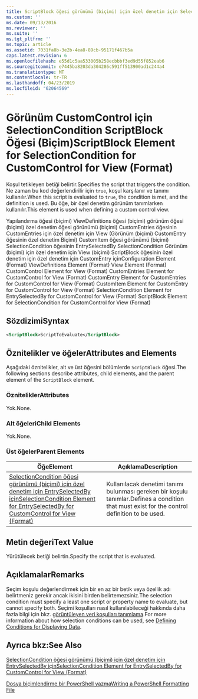 ```yaml
---
title: ScriptBlock öğesi görünümü (biçimi) için özel denetim için SelectionCondition için | Microsoft Docs
ms.custom: ''
ms.date: 09/13/2016
ms.reviewer: ''
ms.suite: ''
ms.tgt_pltfrm: ''
ms.topic: article
ms.assetid: 7031fa8b-3e2b-4ea8-89cb-95171f467b5a
caps.latest.revision: 6
ms.openlocfilehash: e55d1c5aa533005b258ecbbbf3ed9d55f852eab6
ms.sourcegitcommit: e7445ba8203da304286c591ff513900ad1c244a4
ms.translationtype: MT
ms.contentlocale: tr-TR
ms.lasthandoff: 04/23/2019
ms.locfileid: "62064569"
---
```

# <a name="scriptblock-element-for-selectioncondition-for-customcontrol-for-view-format"></a><span data-ttu-id="6e335-102">Görünüm CustomControl için SelectionCondition ScriptBlock Öğesi (Biçim)</span><span class="sxs-lookup"><span data-stu-id="6e335-102">ScriptBlock Element for SelectionCondition for CustomControl for View (Format)</span></span>

<span data-ttu-id="6e335-103">Koşul tetikleyen betiği belirtir.</span><span class="sxs-lookup"><span data-stu-id="6e335-103">Specifies the script that triggers the condition.</span></span> <span data-ttu-id="6e335-104">Ne zaman bu kod değerlendirilir için `true`, koşul karşılanır ve tanımı kullanılır.</span><span class="sxs-lookup"><span data-stu-id="6e335-104">When this script is evaluated to `true`, the condition is met, and the definition is used.</span></span> <span data-ttu-id="6e335-105">Bu öğe, bir özel denetim görünüm tanımlarken kullanılır.</span><span class="sxs-lookup"><span data-stu-id="6e335-105">This element is used when defining a custom control view.</span></span>

<span data-ttu-id="6e335-106">Yapılandırma öğesi (biçimi) ViewDefinitions öğesi (biçimi) görünüm öğesi (biçimi) özel denetim öğesi görünümü (biçimi) CustomEntries öğesinin CustomEntries için özel denetim için View (Görünüm (biçimi) CustomEntry öğesinin özel denetim Biçimi) CustomItem öğesi görünümü (biçimi) SelectionCondition öğesinin EntrySelectedBy SelectionCondition Görünüm (biçimi) için özel denetim için View (biçimi) ScriptBlock öğesinin özel denetim için özel denetim için CustomEntry için</span><span class="sxs-lookup"><span data-stu-id="6e335-106">Configuration Element (Format) ViewDefinitions Element (Format) View Element (Format) CustomControl Element for View (Format) CustomEntries Element for CustomControl for View (Format) CustomEntry Element for CustomEntries for CustomControl for View (Format) CustomItem Element for CustomEntry for CustomControl for View (Format) SelectionCondition Element for EntrySelectedBy for CustomControl for View (Format) ScriptBlock Element for SelectionCondition for CustomControl for View (Format)</span></span>

## <a name="syntax"></a><span data-ttu-id="6e335-107">Sözdizimi</span><span class="sxs-lookup"><span data-stu-id="6e335-107">Syntax</span></span>

```xml
<ScriptBlock>ScriptToEvaluate</ScriptBlock>
```

## <a name="attributes-and-elements"></a><span data-ttu-id="6e335-108">Öznitelikler ve öğeler</span><span class="sxs-lookup"><span data-stu-id="6e335-108">Attributes and Elements</span></span>

<span data-ttu-id="6e335-109">Aşağıdaki öznitelikler, alt ve üst öğesini bölümlerde `ScriptBlock` öğesi.</span><span class="sxs-lookup"><span data-stu-id="6e335-109">The following sections describe attributes, child elements, and the parent element of the `ScriptBlock` element.</span></span>

### <a name="attributes"></a><span data-ttu-id="6e335-110">Öznitelikler</span><span class="sxs-lookup"><span data-stu-id="6e335-110">Attributes</span></span>

<span data-ttu-id="6e335-111">Yok.</span><span class="sxs-lookup"><span data-stu-id="6e335-111">None.</span></span>

### <a name="child-elements"></a><span data-ttu-id="6e335-112">Alt öğeleri</span><span class="sxs-lookup"><span data-stu-id="6e335-112">Child Elements</span></span>

<span data-ttu-id="6e335-113">Yok.</span><span class="sxs-lookup"><span data-stu-id="6e335-113">None.</span></span>

### <a name="parent-elements"></a><span data-ttu-id="6e335-114">Üst öğeler</span><span class="sxs-lookup"><span data-stu-id="6e335-114">Parent Elements</span></span>

|<span data-ttu-id="6e335-115">Öğe</span><span class="sxs-lookup"><span data-stu-id="6e335-115">Element</span></span>|<span data-ttu-id="6e335-116">Açıklama</span><span class="sxs-lookup"><span data-stu-id="6e335-116">Description</span></span>|
|-------------|-----------------|
|[<span data-ttu-id="6e335-117">SelectionCondition öğesi görünümü (biçimi) için özel denetim için EntrySelectedBy için</span><span class="sxs-lookup"><span data-stu-id="6e335-117">SelectionCondition Element for EntrySelectedBy for CustomControl for View (Format)</span></span>](./selectioncondition-element-for-entryselectedby-for-customcontrol-format.md)|<span data-ttu-id="6e335-118">Kullanılacak denetimi tanımı bulunması gereken bir koşulu tanımlar.</span><span class="sxs-lookup"><span data-stu-id="6e335-118">Defines a condition that must exist for the control definition to be used.</span></span>|

## <a name="text-value"></a><span data-ttu-id="6e335-119">Metin değeri</span><span class="sxs-lookup"><span data-stu-id="6e335-119">Text Value</span></span>

<span data-ttu-id="6e335-120">Yürütülecek betiği belirtin.</span><span class="sxs-lookup"><span data-stu-id="6e335-120">Specify the script that is evaluated.</span></span>

## <a name="remarks"></a><span data-ttu-id="6e335-121">Açıklamalar</span><span class="sxs-lookup"><span data-stu-id="6e335-121">Remarks</span></span>

<span data-ttu-id="6e335-122">Seçim koşulu değerlendirmek için bir en az bir betik veya özellik adı belirtmeniz gerekir ancak ikisini birden belirtemezsiniz.</span><span class="sxs-lookup"><span data-stu-id="6e335-122">The selection condition must specify a least one script or property name to evaluate, but cannot specify both.</span></span> <span data-ttu-id="6e335-123">Seçimi koşulları nasıl kullanılabileceği hakkında daha fazla bilgi için bkz. [görüntüleyen veri koşulları tanımlama](./defining-conditions-for-displaying-data.md).</span><span class="sxs-lookup"><span data-stu-id="6e335-123">For more information about how selection conditions can be used, see [Defining Conditions for Displaying Data](./defining-conditions-for-displaying-data.md).</span></span>

## <a name="see-also"></a><span data-ttu-id="6e335-124">Ayrıca bkz:</span><span class="sxs-lookup"><span data-stu-id="6e335-124">See Also</span></span>

[<span data-ttu-id="6e335-125">SelectionCondition öğesi görünümü (biçimi) için özel denetim için EntrySelectedBy için</span><span class="sxs-lookup"><span data-stu-id="6e335-125">SelectionCondition Element for EntrySelectedBy for CustomControl for View (Format)</span></span>](./selectioncondition-element-for-entryselectedby-for-customcontrol-format.md)

[<span data-ttu-id="6e335-126">Dosya biçimlendirme bir PowerShell yazma</span><span class="sxs-lookup"><span data-stu-id="6e335-126">Writing a PowerShell Formatting File</span></span>](./writing-a-powershell-formatting-file.md)
